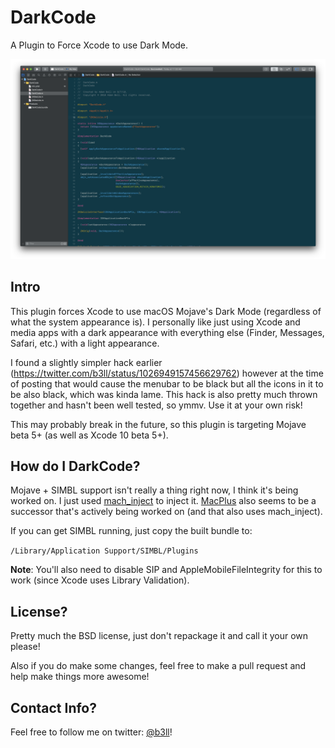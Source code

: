 # DarkCode

A Plugin to Force Xcode to use Dark Mode.

![DarkCode Screenshot](/ScreenShot@2x.png?raw=true "DarkCode Screenshot")

## Intro

This plugin forces Xcode to use macOS Mojave's Dark Mode (regardless of what the system appearance is). I personally like just using Xcode and media apps with a dark appearance with everything else (Finder, Messages, Safari, etc.) with a light appearance.

I found a slightly simpler hack earlier (https://twitter.com/b3ll/status/1026949157456629762) however at the time of posting that would cause the menubar to be black but all the icons in it to be also black, which was kinda lame. This hack is also pretty much thrown together and hasn't been well tested, so ymmv. Use it at your own risk!

This may probably break in the future, so this plugin is targeting Mojave beta 5+ (as well as Xcode 10 beta 5+).

## How do I DarkCode?

Mojave + SIMBL support isn't really a thing right now, I think it's being worked on. I just used [mach_inject](https://github.com/rentzsch/mach_inject) to inject it.
[MacPlus](https://github.com/w0lfschild/MacPlus) also seems to be a successor that's actively being worked on (and that also uses mach_inject).

If you can get SIMBL running, just copy the built bundle to:

`/Library/Application Support/SIMBL/Plugins`

**Note**: You'll also need to disable SIP and AppleMobileFileIntegrity for this to work (since Xcode uses Library Validation).

## License?

Pretty much the BSD license, just don't repackage it and call it your own please!

Also if you do make some changes, feel free to make a pull request and help make things more awesome!

## Contact Info?

Feel free to follow me on twitter: [@b3ll](twitter.com/b3ll)!
